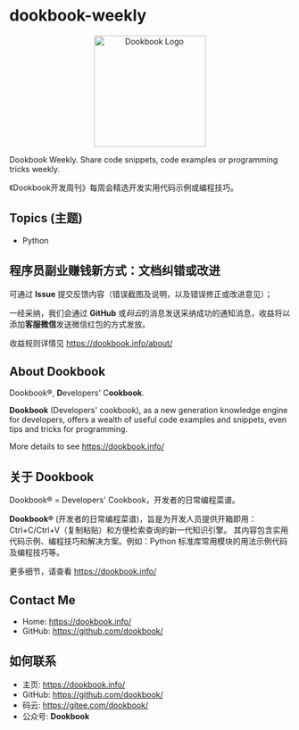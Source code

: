 # dookbook-weekly

<div align="center">
  <img src="https://dookbook.info/dj-static/dookbook/img/logo-tail.svg" alt="Dookbook Logo" width="200" height="200" title="Dookbook Logo">
</div>

Dookbook Weekly. Share code snippets, code examples or programming tricks weekly.

《Dookbook开发周刊》每周会精选开发实用代码示例或编程技巧。

## Topics (主题)

- Python

## 程序员副业赚钱新方式：文档纠错或改进

可通过 **Issue** 提交反馈内容（错误截图及说明，以及错误修正或改进意见）；

一经采纳，我们会通过 **GitHub** 或*码云*的消息发送采纳成功的通知消息，收益将以添加**客服微信**发送微信红包的方式发放。

收益规则详情见 <https://dookbook.info/about/>

## About Dookbook

Dookbook®, **D**evelopers' C**ookbook**.

**Dookbook** (Developers' cookbook), as a new generation knowledge engine for developers, offers a wealth of useful code examples and snippets, even tips and tricks for programming.

More details to see <https://dookbook.info/>

## 关于 Dookbook

Dookbook® = Developers' Cookbook，开发者的日常编程菜谱。

**Dookbook®** (开发者的日常编程菜谱)，旨是为开发人员提供开箱即用：Ctrl+C/Ctrl+V（复制粘贴）和方便检索查询的新一代知识引擎。 其内容包含实用代码示例、编程技巧和解决方案。例如：Python 标准库常用模块的用法示例代码及编程技巧等。

更多细节，请查看 <https://dookbook.info/>

## Contact Me

- Home: <https://dookbook.info/>
- GitHub: <https://github.com/dookbook/>

## 如何联系

- 主页: <https://dookbook.info/>
- GitHub: <https://github.com/dookbook/>
- 码云: <https://gitee.com/dookbook/>
- 公众号: **Dookbook**
